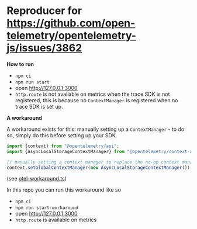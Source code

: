 # Reproducer for https://github.com/open-telemetry/opentelemetry-js/issues/3862

**How to run**

- `npm ci`
- `npm run start`
- open http://127.0.0.1:3000
- `http.route` is not available on metrics when the trace SDK is not registered, this is because no `ContextManager` is 
registered when no trace SDK is set up.

**A workaround** 

A workaround exists for this: manually setting up a `ContextManager` - to do so, simply do this before setting up your SDK

```ts
import {context} from "@opentelemetry/api";
import {AsyncLocalStorageContextManager} from "@opentelemetry/context-async-hooks";

// manually setting a context manager to replace the no-op context manager
context.setGlobalContextManager(new AsyncLocalStorageContextManager())
```

(see [otel-workaround.ts](./src/otel-workaround.ts))

In this repo you can run this workaround like so

- `npm ci`
- `npm run start:workaround`
- open http://127.0.0.1:3000
- `http.route` is available on metrics